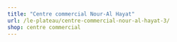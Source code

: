 ```yaml
---
title: "Centre commercial Nour-Al Hayat"
url: /le-plateau/centre-commercial-nour-al-hayat-3/
shop: centre commercial
---
```

